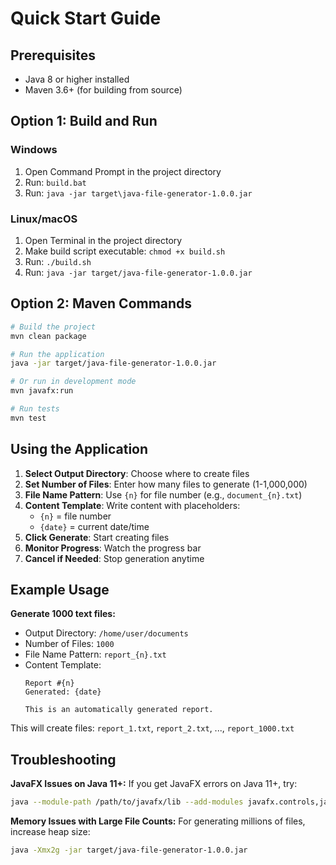 # Quick Start Guide

## Prerequisites
- Java 8 or higher installed
- Maven 3.6+ (for building from source)

## Option 1: Build and Run

### Windows
1. Open Command Prompt in the project directory
2. Run: `build.bat`
3. Run: `java -jar target\java-file-generator-1.0.0.jar`

### Linux/macOS
1. Open Terminal in the project directory
2. Make build script executable: `chmod +x build.sh`
3. Run: `./build.sh`
4. Run: `java -jar target/java-file-generator-1.0.0.jar`

## Option 2: Maven Commands

```bash
# Build the project
mvn clean package

# Run the application
java -jar target/java-file-generator-1.0.0.jar

# Or run in development mode
mvn javafx:run

# Run tests
mvn test
```

## Using the Application

1. **Select Output Directory**: Choose where to create files
2. **Set Number of Files**: Enter how many files to generate (1-1,000,000)
3. **File Name Pattern**: Use `{n}` for file number (e.g., `document_{n}.txt`)
4. **Content Template**: Write content with placeholders:
   - `{n}` = file number
   - `{date}` = current date/time
5. **Click Generate**: Start creating files
6. **Monitor Progress**: Watch the progress bar
7. **Cancel if Needed**: Stop generation anytime

## Example Usage

**Generate 1000 text files:**
- Output Directory: `/home/user/documents`
- Number of Files: `1000`
- File Name Pattern: `report_{n}.txt`
- Content Template:
  ```
  Report #{n}
  Generated: {date}
  
  This is an automatically generated report.
  ```

This will create files: `report_1.txt`, `report_2.txt`, ..., `report_1000.txt`

## Troubleshooting

**JavaFX Issues on Java 11+:**
If you get JavaFX errors on Java 11+, try:
```bash
java --module-path /path/to/javafx/lib --add-modules javafx.controls,javafx.fxml -jar target/java-file-generator-1.0.0.jar
```

**Memory Issues with Large File Counts:**
For generating millions of files, increase heap size:
```bash
java -Xmx2g -jar target/java-file-generator-1.0.0.jar
```
